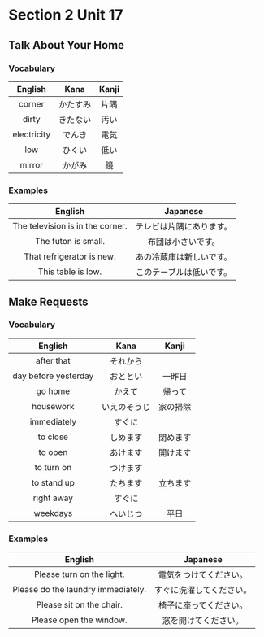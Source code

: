 # Section 2 Unit 17
## Talk About Your Home
### Vocabulary
| English | Kana | Kanji |
|:-------:|:----:|:-----:|
| corner | かたすみ | 片隅 |
| dirty | きたない | 汚い |
| electricity | でんき | 電気 |
| low | ひくい | 低い |
| mirror | かがみ | 鏡 |

### Examples
| English | Japanese |
|:-------:|:--------:|
| The television is in the corner. | テレビは片隅にあります。 |
| The futon is small. | 布団は小さいです。 |
| That refrigerator is new. | あの冷蔵庫は新しいです。 |
| This table is low. | このテーブルは低いです。 |

## Make Requests
### Vocabulary
| English | Kana | Kanji |
|:-------:|:----:|:-----:|
| after that | それから | |
| day before yesterday | おととい | 一昨日 |
| go home | かえて | 帰って |
| housework | いえのそうじ | 家の掃除 |
| immediately | すぐに | |
| to close | しめます | 閉めます |
| to open | あけます | 開けます |
| to turn on | つけます | |
| to stand up | たちます | 立ちます |
| right away | すぐに | |
| weekdays | へいじつ | 平日 |

### Examples
| English | Japanese |
|:-------:|:--------:|
| Please turn on the light. | 電気をつけてください。 |
| Please do the laundry immediately. | すぐに洗濯してください。 |
| Please sit on the chair. | 椅子に座ってください。 |
| Please open the window. | 窓を開けてください。 |
